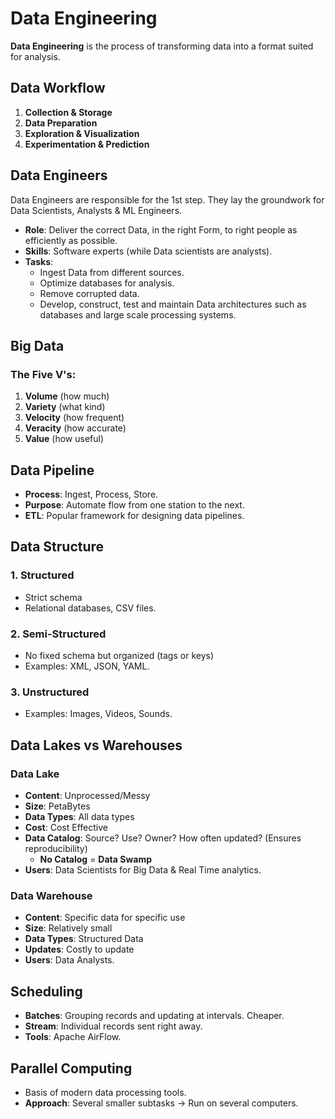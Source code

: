 # Data Engineering

**Data Engineering** is the process of transforming data into a format suited for analysis.

## Data Workflow
1. **Collection & Storage**
2. **Data Preparation**
3. **Exploration & Visualization**
4. **Experimentation & Prediction**

## Data Engineers
Data Engineers are responsible for the 1st step. They lay the groundwork for Data Scientists, Analysts & ML Engineers.

- **Role**: Deliver the correct Data, in the right Form, to right people as efficiently as possible.
- **Skills**: Software experts (while Data scientists are analysts).
- **Tasks**:
    - Ingest Data from different sources.
    - Optimize databases for analysis.
    - Remove corrupted data.
    - Develop, construct, test and maintain Data architectures such as databases and large scale processing systems.

## Big Data
### The Five V's:
1. **Volume** (how much)
2. **Variety** (what kind)
3. **Velocity** (how frequent)
4. **Veracity** (how accurate)
5. **Value** (how useful)

## Data Pipeline
- **Process**: Ingest, Process, Store.
- **Purpose**: Automate flow from one station to the next.
- **ETL**: Popular framework for designing data pipelines.

## Data Structure

### 1. Structured
- Strict schema
- Relational databases, CSV files.

### 2. Semi-Structured
- No fixed schema but organized (tags or keys)
- Examples: XML, JSON, YAML.

### 3. Unstructured
- Examples: Images, Videos, Sounds.

## Data Lakes vs Warehouses

### Data Lake
- **Content**: Unprocessed/Messy
- **Size**: PetaBytes
- **Data Types**: All data types
- **Cost**: Cost Effective
- **Data Catalog**: Source? Use? Owner? How often updated? (Ensures reproducibility)
    - **No Catalog** = **Data Swamp**
- **Users**: Data Scientists for Big Data & Real Time analytics.

### Data Warehouse
- **Content**: Specific data for specific use
- **Size**: Relatively small
- **Data Types**: Structured Data
- **Updates**: Costly to update
- **Users**: Data Analysts.

## Scheduling

- **Batches**: Grouping records and updating at intervals. Cheaper.
- **Stream**: Individual records sent right away.
- **Tools**: Apache AirFlow.

## Parallel Computing

- Basis of modern data processing tools.
- **Approach**: Several smaller subtasks → Run on several computers.